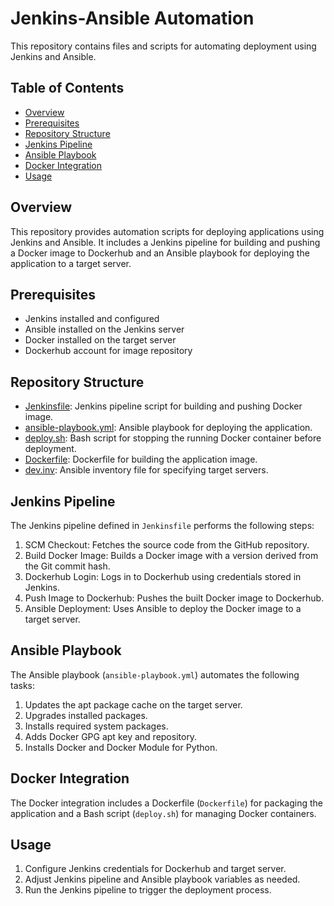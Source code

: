 # Jenkins-Ansible Automation

This repository contains files and scripts for automating deployment using Jenkins and Ansible.

## Table of Contents

- [Overview](#overview)
- [Prerequisites](#prerequisites)
- [Repository Structure](#repository-structure)
- [Jenkins Pipeline](#jenkins-pipeline)
- [Ansible Playbook](#ansible-playbook)
- [Docker Integration](#docker-integration)
- [Usage](#usage)

## Overview

This repository provides automation scripts for deploying applications using Jenkins and Ansible. It includes a Jenkins pipeline for building and pushing a Docker image to Dockerhub and an Ansible playbook for deploying the application to a target server.

## Prerequisites

- Jenkins installed and configured
- Ansible installed on the Jenkins server
- Docker installed on the target server
- Dockerhub account for image repository

## Repository Structure

- [Jenkinsfile](Jenkinsfile): Jenkins pipeline script for building and pushing Docker image.
- [ansible-playbook.yml](ansible-playbook.yml): Ansible playbook for deploying the application.
- [deploy.sh](deploy.sh): Bash script for stopping the running Docker container before deployment.
- [Dockerfile](Dockerfile): Dockerfile for building the application image.
- [dev.inv](dev.inv): Ansible inventory file for specifying target servers.

## Jenkins Pipeline

The Jenkins pipeline defined in `Jenkinsfile` performs the following steps:
1. SCM Checkout: Fetches the source code from the GitHub repository.
2. Build Docker Image: Builds a Docker image with a version derived from the Git commit hash.
3. Dockerhub Login: Logs in to Dockerhub using credentials stored in Jenkins.
4. Push Image to Dockerhub: Pushes the built Docker image to Dockerhub.
5. Ansible Deployment: Uses Ansible to deploy the Docker image to a target server.

## Ansible Playbook

The Ansible playbook (`ansible-playbook.yml`) automates the following tasks:
1. Updates the apt package cache on the target server.
2. Upgrades installed packages.
3. Installs required system packages.
4. Adds Docker GPG apt key and repository.
5. Installs Docker and Docker Module for Python.

## Docker Integration

The Docker integration includes a Dockerfile (`Dockerfile`) for packaging the application and a Bash script (`deploy.sh`) for managing Docker containers.

## Usage

1. Configure Jenkins credentials for Dockerhub and target server.
2. Adjust Jenkins pipeline and Ansible playbook variables as needed.
3. Run the Jenkins pipeline to trigger the deployment process.